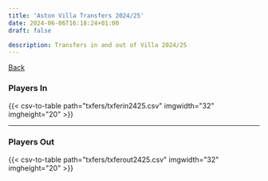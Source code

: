 ```yaml
---
title: 'Aston Villa Transfers 2024/25'
date: 2024-06-06T16:18:24+01:00
draft: false

description: Transfers in and out of Villa 2024/25
---
```



[Back](/transfers/)

### Players In

{{< csv-to-table path="txfers/txferin2425.csv" imgwidth="32" imgheight="20" >}}

---

### Players Out

{{< csv-to-table path="txfers/txferout2425.csv" imgwidth="32" imgheight="20" >}}